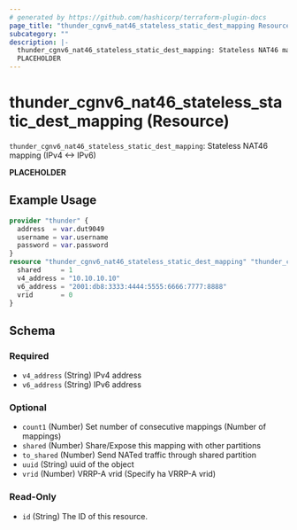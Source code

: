 ```yaml
---
# generated by https://github.com/hashicorp/terraform-plugin-docs
page_title: "thunder_cgnv6_nat46_stateless_static_dest_mapping Resource - terraform-provider-thunder"
subcategory: ""
description: |-
  thunder_cgnv6_nat46_stateless_static_dest_mapping: Stateless NAT46 mapping (IPv4 <-> IPv6)
  PLACEHOLDER
---
```


# thunder_cgnv6_nat46_stateless_static_dest_mapping (Resource)

`thunder_cgnv6_nat46_stateless_static_dest_mapping`: Stateless NAT46 mapping (IPv4 <-> IPv6)

__PLACEHOLDER__

## Example Usage

```terraform
provider "thunder" {
  address  = var.dut9049
  username = var.username
  password = var.password
}
resource "thunder_cgnv6_nat46_stateless_static_dest_mapping" "thunder_cgnv6_nat46_stateless_static_dest_mapping" {
  shared     = 1
  v4_address = "10.10.10.10"
  v6_address = "2001:db8:3333:4444:5555:6666:7777:8888"
  vrid       = 0
}
```

<!-- schema generated by tfplugindocs -->
## Schema

### Required

- `v4_address` (String) IPv4 address
- `v6_address` (String) IPv6 address

### Optional

- `count1` (Number) Set number of consecutive mappings (Number of mappings)
- `shared` (Number) Share/Expose this mapping with other partitions
- `to_shared` (Number) Send NATed traffic through shared partition
- `uuid` (String) uuid of the object
- `vrid` (Number) VRRP-A vrid (Specify ha VRRP-A vrid)

### Read-Only

- `id` (String) The ID of this resource.


